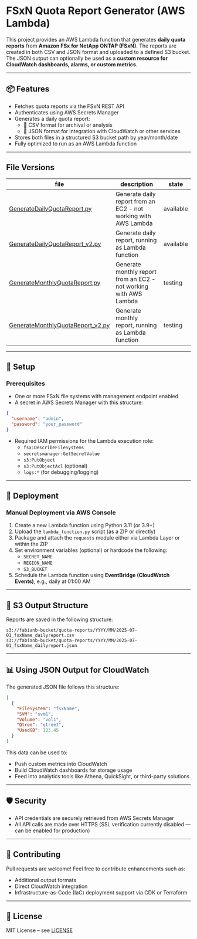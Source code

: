 # FSxN Quota Report Generator (AWS Lambda)

This project provides an AWS Lambda function that generates **daily quota reports** from **Amazon FSx for NetApp ONTAP (FSxN)**. The reports are created in both CSV and JSON format and uploaded to a defined S3 bucket. The JSON output can optionally be used as a **custom resource for CloudWatch dashboards, alarms, or custom metrics**.

---

## 📦 Features

- Fetches quota reports via the FSxN REST API
- Authenticates using AWS Secrets Manager
- Generates a daily quota report:
  - 📄 CSV format for archival or analysis
  - 🧾 JSON format for integration with CloudWatch or other services
- Stores both files in a structured S3 bucket path by year/month/date
- Fully optimized to run as an AWS Lambda function

---

## File Versions

| file                                                                 | description                                                       | state       |
| -------------------------------------------------------------------- | ----------------------------------------------------------------- | ----------- |
| [GenerateDailyQuotaReport.py](GenerateDailyQuotaReport.py)           | Generate daily report from an EC2 - not working with AWS Lambda   | available   |
| [GenerateDailyQuotaReport_v2.py](GenerateDailyQuotaReport_v2.py)     | Generate daily report, running as Lambda function                 | available   |
| [GenerateMonthlyQuotaReport.py](GenerateMonthlyQuotaReport.py)       | Generate monthly report from an EC2 - not working with AWS Lambda | testing |
| [GenerateMonthlyQuotaReport_v2.py](GenerateMonthlyQuotaReport_v2.py) | Generate monthly report, running as Lambda function               | testing |

---

## 🔧 Setup

### Prerequisites

- One or more FSxN file systems with management endpoint enabled
- A secret in AWS Secrets Manager with this structure:

```json
{
  "username": "admin",
  "password": "your_password"
}
```

- Required IAM permissions for the Lambda execution role:
  - `fsx:DescribeFileSystems`
  - `secretsmanager:GetSecretValue`
  - `s3:PutObject`
  - `s3:PutObjectAcl` (optional)
  - `logs:*` (for debugging/logging)

---

## 🚀 Deployment

### Manual Deployment via AWS Console

1. Create a new Lambda function using Python 3.11 (or 3.9+)
2. Upload the `lambda_function.py` script (as a ZIP or directly)
3. Package and attach the `requests` module either via Lambda Layer or within the ZIP
4. Set environment variables (optional) or hardcode the following:
   - `SECRET_NAME`
   - `REGION_NAME`
   - `S3_BUCKET`
5. Schedule the Lambda function using **EventBridge (CloudWatch Events)**, e.g., daily at 01:00 AM

---

## 📁 S3 Output Structure

Reports are saved in the following structure:

```
s3://fabianb-bucket/quota-reports/YYYY/MM/2025-07-01_fsxName_dailyreport.csv
s3://fabianb-bucket/quota-reports/YYYY/MM/2025-07-01_fsxName_dailyreport.json
```

---

## 📊 Using JSON Output for CloudWatch

The generated JSON file follows this structure:

```json
[
  {
    "FileSystem": "fsxName",
    "SVM": "svm1",
    "Volume": "vol1",
    "Qtree": "qtree1",
    "UsedGB": 123.45
  }
]
```

This data can be used to:

- Push custom metrics into CloudWatch
- Build CloudWatch dashboards for storage usage
- Feed into analytics tools like Athena, QuickSight, or third-party solutions

---

## 🛡️ Security

- API credentials are securely retrieved from AWS Secrets Manager
- All API calls are made over HTTPS (SSL verification currently disabled — can be enabled for production)

---

## 🤝 Contributing

Pull requests are welcome! Feel free to contribute enhancements such as:

- Additional output formats
- Direct CloudWatch integration
- Infrastructure-as-Code (IaC) deployment support via CDK or Terraform

---

## 📄 License

MIT License – see [LICENSE](LICENSE)
